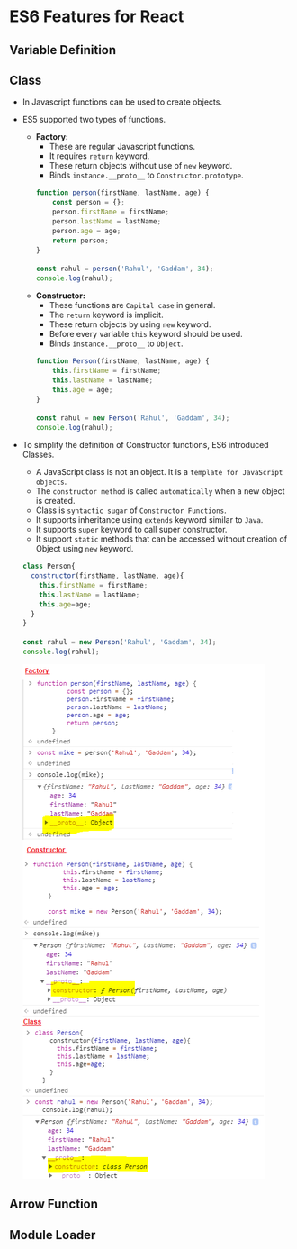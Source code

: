 # ES6 Features for React

## Variable Definition
## Class
- In Javascript functions can be used to create objects.
- ES5 supported two types of functions.  
  - **Factory:**
    - These are regular Javascript functions.
    - It requires `return` keyword.
    - These return objects without use of `new` keyword.
    - Binds `instance.__proto__` to `Constructor.prototype`.
    ```javascript
    function person(firstName, lastName, age) {
        const person = {};
        person.firstName = firstName;
        person.lastName = lastName;
        person.age = age;
        return person;
    }

    const rahul = person('Rahul', 'Gaddam', 34);
    console.log(rahul);
    ``` 
  - **Constructor:**
    - These functions are `Capital case` in general.
    - The `return` keyword is implicit.
    - These return objects by using `new` keyword.
    - Before every variable `this` keyword should be used.
    - Binds `instance.__proto__` to `Object`.
    ```javascript
    function Person(firstName, lastName, age) {
        this.firstName = firstName;
        this.lastName = lastName;
        this.age = age;
    }

    const rahul = new Person('Rahul', 'Gaddam', 34);
    console.log(rahul);
    ```
- To simplify the definition of Constructor functions, ES6 introduced Classes.
  - A JavaScript class is not an object. It is a `template for JavaScript objects`.
  - The `constructor method` is called `automatically` when a new object is created.
  - Class is `syntactic sugar` of `Constructor Functions`.
  - It supports inheritance using `extends` keyword similar to `Java`.
  - It supports `super` keyword to call super constructor.
  - It support `static` methods that can be accessed without creation of Object using `new` keyword.
  ```javascript
  class Person{
    constructor(firstName, lastName, age){
      this.firstName = firstName;
      this.lastName = lastName;
      this.age=age;
    }
  }

  const rahul = new Person('Rahul', 'Gaddam', 34);
  console.log(rahul);
  ```

  ![](../01-Images/02-FunctionTypes.png)
## Arrow Function
## Module Loader
